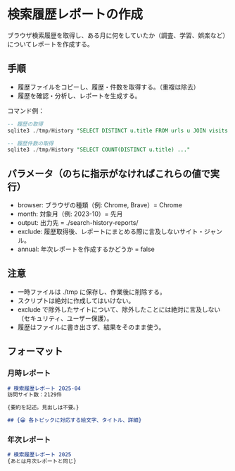 # 検索履歴レポートの作成
ブラウザ検索履歴を取得し、ある月に何をしていたか（調査、学習、娯楽など）についてレポートを作成する。

## 手順
- 履歴ファイルをコピーし、履歴・件数を取得する。（重複は除去）
- 履歴を確認・分析し、レポートを生成する。

コマンド例：
```sql
-- 履歴の取得
sqlite3 ./tmp/History "SELECT DISTINCT u.title FROM urls u JOIN visits v ON u.id = v.url WHERE datetime(v.visit_time / 1000000 + (strftime('%s', '1601-01-01')), 'unixepoch', 'localtime') >= '2025-05-01' AND datetime(v.visit_time / 1000000 + (strftime('%s', '1601-01-01')), 'unixepoch', 'localtime') < '2025-06-01';"

-- 履歴件数の取得
sqlite3 ./tmp/History "SELECT COUNT(DISTINCT u.title) ..."
```

## パラメータ（のちに指示がなければこれらの値で実行）
- browser: ブラウザの種類（例: Chrome, Brave）= Chrome
- month: 対象月（例: 2023-10）= 先月
- output: 出力先 = ./search-history-reports/
- exclude: 履歴取得後、レポートにまとめる際に言及しないサイト・ジャンル。
- annual: 年次レポートを作成するかどうか = false

## 注意
- 一時ファイルは ./tmp に保存し、作業後に削除する。
- スクリプトは絶対に作成してはいけない。
- exclude で除外したサイトについて、除外したことには絶対に言及しない（セキュリティ、ユーザー保護）。
- 履歴はファイルに書き出さず、結果をそのまま使う。

## フォーマット
### 月時レポート
```md 2025-04.md
# 検索履歴レポート 2025-04
訪問サイト数：2129件

{要約を記述。見出しは不要。}

## {😀 各トピックに対応する絵文字、タイトル、詳細}
```

### 年次レポート
```md 2025.md
# 検索履歴レポート 2025
{あとは月次レポートと同じ}
```
